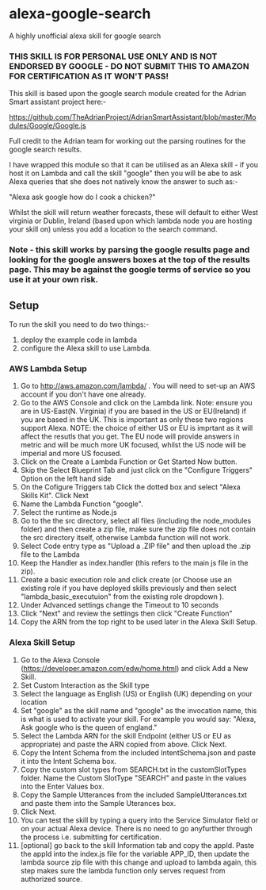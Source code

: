 # alexa-google-search

A highly unofficial alexa skill for google search

### THIS SKILL IS FOR PERSONAL USE ONLY AND IS NOT ENDORSED BY GOOGLE - DO NOT SUBMIT THIS TO AMAZON FOR CERTIFICATION AS IT WON'T PASS!

This skill is based upon the google search module created for the Adrian Smart assistant project here:-

https://github.com/TheAdrianProject/AdrianSmartAssistant/blob/master/Modules/Google/Google.js

Full credit to the Adrian team for working out the parsing routines for the google search results.

I have wrapped this module so that it can be utilised as an Alexa skill - if you host it on Lambda and call the skill "google" then you will be abe to ask Alexa queries that she does not natively know the answer to such as:-

"Alexa ask google how do I cook a chicken?"

Whilst the skill will return weather forecasts, these will default to either West virginia or Dublin, Ireland (based upon which lambda node you are hosting your skill on) unless you add a location to the search command.


###  Note - this skill works by parsing the google results page and looking for the google answers boxes at the top of the results page. This may be against the google terms of service so you use it at your own risk. 



## Setup

To run the skill you need to do two things:-

1. deploy the example code in lambda
2. configure the Alexa skill to use Lambda.

### AWS Lambda Setup

1. Go to http://aws.amazon.com/lambda/ . You will need to set-up an AWS account if you don't have one already. 
2. Go to the AWS Console and click on the Lambda link. Note: ensure you are in US-East(N. Virginia) if you are based in the US or EU(Ireland) if you are based in the UK. This is important as only these two regions support Alexa. NOTE: the choice of either US or EU is imprtant as it will affect the resutls that you get. The EU node will provide answers in metric and will be much more UK focused, whilst the US node will be imperial and more US focused.
3. Click on the Create a Lambda Function or Get Started Now button.
4. Skip the Select Blueprint Tab and just click on the "Configure Triggers" Option on the left hand side
5. On the Cofigure Triggers tab Click the dotted box and select "Alexa Skills Kit". Click Next  
6. Name the Lambda Function "google".
7. Select the runtime as Node.js
8. Go to the the src directory, select all files (including the node_modules folder) and then create a zip file, make sure the zip file does not contain the src directory itself, otherwise Lambda function will not work.
9. Select Code entry type as "Upload a .ZIP file" and then upload the .zip file to the Lambda
10. Keep the Handler as index.handler (this refers to the main js file in the zip).
11. Create a basic execution role and click create (or Choose use an existing role if you have deployed skills previously and then select "lambda_basic_executuion" from the existing role dropdown ).
12. Under Advanced settings change the Timeout to 10 seconds
13. Click "Next" and review the settings then click "Create Function"
14. Copy the ARN from the top right to be used later in the Alexa Skill Setup.

### Alexa Skill Setup

1. Go to the Alexa Console (https://developer.amazon.com/edw/home.html) and click Add a New Skill.
2. Set Custom Interaction as the Skill type
3. Select the language as English (US) or English (UK) depending on your location
3. Set "google" as the skill name and "google" as the invocation name, this is what is used to activate your skill. For example you would say: "Alexa, Ask google who is the queen of england."
4. Select the Lambda ARN for the skill Endpoint (either US or EU as appropriate) and paste the ARN copied from above. Click Next.
5. Copy the Intent Schema from the included IntentSchema.json and paste it into the Intent Schema box.
6. Copy the custom slot types from SEARCH.txt in the customSlotTypes folder. Name the Custom SlotType "SEARCH" and paste in the values into the Enter Values box.
7. Copy the Sample Utterances from the included SampleUtterances.txt and paste them into the Sample Uterances box.
8. Click Next.
9. You can test the skill by typing a query into the Service Simulator field or on your actual Alexa device. There is no need to go anyfurther through the process i.e. submitting for certification.
10. [optional] go back to the skill Information tab and copy the appId. Paste the appId into the index.js file for the variable APP_ID, then update the lambda source zip file with this change and upload to lambda again, this step makes sure the lambda function only serves request from authorized source.
